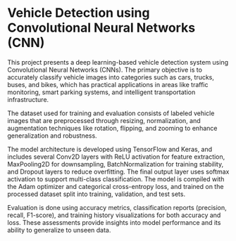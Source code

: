
#  Vehicle Detection using Convolutional Neural Networks (CNN)

This project presents a deep learning-based vehicle detection system using Convolutional Neural Networks (CNNs). The primary objective is to accurately classify vehicle images into categories such as cars, trucks, buses, and bikes, which has practical applications in areas like traffic monitoring, smart parking systems, and intelligent transportation infrastructure.

The dataset used for training and evaluation consists of labeled vehicle images that are preprocessed through resizing, normalization, and augmentation techniques like rotation, flipping, and zooming to enhance generalization and robustness.

The model architecture is developed using TensorFlow and Keras, and includes several Conv2D layers with ReLU activation for feature extraction, MaxPooling2D for downsampling, BatchNormalization for training stability, and Dropout layers to reduce overfitting. The final output layer uses softmax activation to support multi-class classification. The model is compiled with the Adam optimizer and categorical cross-entropy loss, and trained on the processed dataset split into training, validation, and test sets.

Evaluation is done using accuracy metrics, classification reports (precision, recall, F1-score), and training history visualizations for both accuracy and loss. These assessments provide insights into model performance and its ability to generalize to unseen data.
